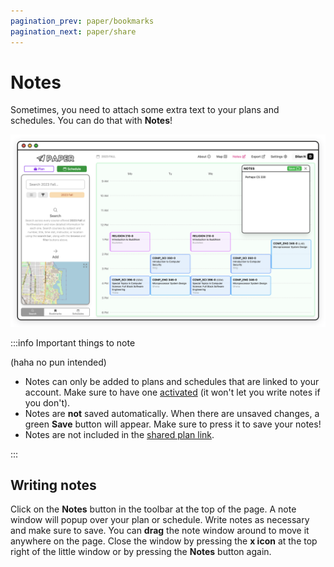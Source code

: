 ```yaml
---
pagination_prev: paper/bookmarks
pagination_next: paper/share
---
```


# Notes

Sometimes, you need to attach some extra text to your plans and schedules. You can do that with **Notes**!

![Notes](/img/paper/notes-1.png)

:::info Important things to note

(haha no pun intended)

- Notes can only be added to plans and schedules that are linked to your account. Make sure to have one [activated](./getting-started-with-plans.md#creating-a-plan) (it won't let you write notes if you don't).
- Notes are **not** saved automatically. When there are unsaved changes, a green **Save** button will appear. Make sure to press it to save your notes!
- Notes are not included in the [shared plan link](./plans-share.md).

:::

## Writing notes

Click on the **Notes** button in the toolbar at the top of the page. A note window will popup over your plan or schedule. Write notes as necessary and make sure to save. You can **drag** the note window around to move it anywhere on the page. Close the window by pressing the **x icon** at the top right of the little window or by pressing the **Notes** button again.
